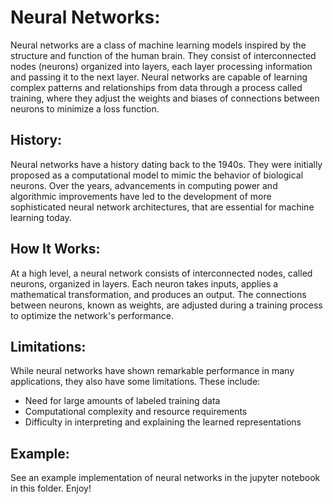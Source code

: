 # Neural Networks:

Neural networks are a class of machine learning models inspired by the structure and function of the human brain. They consist of interconnected nodes (neurons) organized into layers, each layer processing information and passing it to the next layer. Neural networks are capable of learning complex patterns and relationships from data through a process called training, where they adjust the weights and biases of connections between neurons to minimize a loss function.

## History:

Neural networks have a history dating back to the 1940s. They were initially proposed as a computational model to mimic the behavior of biological neurons. Over the years, advancements in computing power and algorithmic improvements have led to the development of more sophisticated neural network architectures, that are essential for machine learning today. 

## How It Works:

At a high level, a neural network consists of interconnected nodes, called neurons, organized in layers. Each neuron takes inputs, applies a mathematical transformation, and produces an output. The connections between neurons, known as weights, are adjusted during a training process to optimize the network's performance.

## Limitations:

While neural networks have shown remarkable performance in many applications, they also have some limitations. These include:

- Need for large amounts of labeled training data
- Computational complexity and resource requirements
- Difficulty in interpreting and explaining the learned representations

## Example:

See an example implementation of neural networks in the jupyter notebook in this folder. Enjoy!
